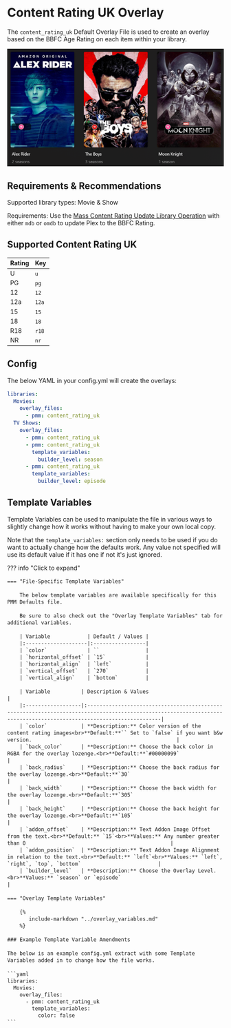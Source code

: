 # Content Rating UK Overlay

The `content_rating_uk` Default Overlay File is used to create an overlay based on the BBFC Age Rating on each item within your library.

![](images/content_rating_uk.png)

## Requirements & Recommendations

Supported library types: Movie & Show

Requirements: Use the [Mass Content Rating Update Library Operation](../../config/operations.md#mass-content-rating-update) with either `mdb` or `omdb` to update Plex to the BBFC Rating.

## Supported Content Rating UK

| Rating | Key   |
|:-------|:------|
| U      | `u`   |
| PG     | `pg`  |
| 12     | `12`  |
| 12a    | `12a` |
| 15     | `15`  |
| 18     | `18`  |
| R18    | `r18` |
| NR     | `nr`  |

## Config

The below YAML in your config.yml will create the overlays:

```yaml
libraries:
  Movies:
    overlay_files:
      - pmm: content_rating_uk
  TV Shows:
    overlay_files:
      - pmm: content_rating_uk
      - pmm: content_rating_uk
        template_variables:
          builder_level: season
      - pmm: content_rating_uk
        template_variables:
          builder_level: episode
```

## Template Variables

Template Variables can be used to manipulate the file in various ways to slightly change how it works without having to make your own local copy.

Note that the `template_variables:` section only needs to be used if you do want to actually change how the defaults work. Any value not specified will use its default value if it has one if not it's just ignored.

??? info "Click to expand"

    === "File-Specific Template Variables"

        The below template variables are available specifically for this PMM Defaults file.

        Be sure to also check out the "Overlay Template Variables" tab for additional variables.

        | Variable            | Default / Values |
        |:--------------------|:-----------------|
        | `color`             | ``               |
        | `horizontal_offset` | `15`             |
        | `horizontal_align`  | `left`           |
        | `vertical_offset`   | `270`            |
        | `vertical_align`    | `bottom`         |

        | Variable          | Description & Values                                                                                                                                                |
        |:------------------|:--------------------------------------------------------------------------------------------------------------------------------------------------------------------|
        | `color`           | **Description:** Color version of the content rating images<br>**Default:**`` Set to `false` if you want b&w version.                                               |
        | `back_color`      | **Description:** Choose the back color in RGBA for the overlay lozenge.<br>**Default:**`#00000099`                                                                  |
        | `back_radius`     | **Description:** Choose the back radius for the overlay lozenge.<br>**Default:**`30`                                                                                |
        | `back_width`      | **Description:** Choose the back width for the overlay lozenge.<br>**Default:**`305`                                                                                |
        | `back_height`     | **Description:** Choose the back height for the overlay lozenge.<br>**Default:**`105`                                                                               |
        | `addon_offset`    | **Description:** Text Addon Image Offset from the text.<br>**Default:** `15`<br>**Values:** Any number greater than 0                                               |
        | `addon_position`  | **Description:** Text Addon Image Alignment in relation to the text.<br>**Default:** `left`<br>**Values:** `left`, `right`, `top`, `bottom`                         |
        | `builder_level`   | **Description:** Choose the Overlay Level.<br>**Values:** `season` or `episode`                                                                                     |

    === "Overlay Template Variables"

        {%
           include-markdown "../overlay_variables.md"
        %}

    ### Example Template Variable Amendments

    The below is an example config.yml extract with some Template Variables added in to change how the file works.

    ```yaml
    libraries:
      Movies:
        overlay_files:
          - pmm: content_rating_uk
            template_variables:
              color: false
    ```
